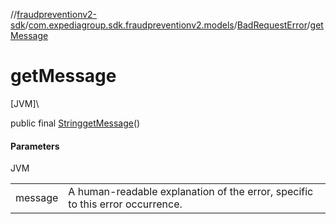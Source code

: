 //[fraudpreventionv2-sdk](../../../index.md)/[com.expediagroup.sdk.fraudpreventionv2.models](../index.md)/[BadRequestError](index.md)/[getMessage](get-message.md)

# getMessage

[JVM]\

public final [String](https://docs.oracle.com/javase/8/docs/api/java/lang/String.html)[getMessage](get-message.md)()

#### Parameters

JVM

| | |
|---|---|
| message | A human-readable explanation of the error, specific to this error occurrence. |

